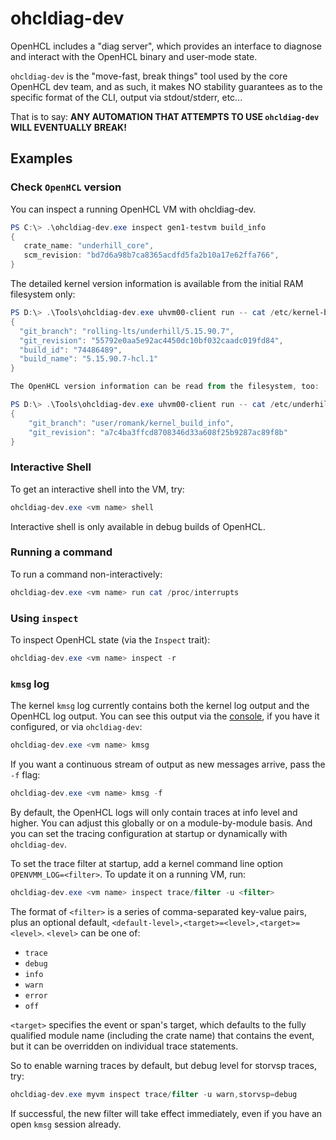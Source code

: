 # ohcldiag-dev

OpenHCL includes a "diag server", which provides an interface to diagnose
and interact with the OpenHCL binary and user-mode state.

`ohcldiag-dev` is the "move-fast, break things" tool used by the core OpenHCL
dev team, and as such, it makes NO stability guarantees as to the specific
format of the CLI, output via stdout/stderr, etc...

That is to say:
**ANY AUTOMATION THAT ATTEMPTS TO USE `ohcldiag-dev` WILL EVENTUALLY BREAK!**

## Examples

### Check `OpenHCL` version

You can inspect a running OpenHCL VM with ohcldiag-dev.

```powershell
PS C:\> .\ohcldiag-dev.exe inspect gen1-testvm build_info
{
   crate_name: "underhill_core",
   scm_revision: "bd7d6a98b7ca8365acdfd5fa2b10a17e62ffa766",
}
```

The detailed kernel version information is available from the initial RAM filesystem only:

```powershell
PS D:\> .\Tools\ohcldiag-dev.exe uhvm00-client run -- cat /etc/kernel-build-info.json
{
  "git_branch": "rolling-lts/underhill/5.15.90.7",
  "git_revision": "55792e0aa5e92ac4450dc10bf032caadc019fd84",
  "build_id": "74486489",
  "build_name": "5.15.90.7-hcl.1"
}

The OpenHCL version information can be read from the filesystem, too:

PS D:\> .\Tools\ohcldiag-dev.exe uhvm00-client run -- cat /etc/underhill-build-info.json
{
    "git_branch": "user/romank/kernel_build_info",
    "git_revision": "a7c4ba3ffcd8708346d33a608f25b9287ac89f8b"
}
```

### Interactive Shell

To get an interactive shell into the VM, try:

```powershell
ohcldiag-dev.exe <vm name> shell
```

Interactive shell is only available in debug builds of OpenHCL.

### Running a command

To run a command non-interactively:

```powershell
ohcldiag-dev.exe <vm name> run cat /proc/interrupts
```

### Using `inspect`

To inspect OpenHCL state (via the `Inspect` trait):

```powershell
ohcldiag-dev.exe <vm name> inspect -r
```

### `kmsg` log

The kernel `kmsg` log currently contains both the kernel log output and the
OpenHCL log output. You can see this output via the
[console](#kernel-console), if you have it configured, or via `ohcldiag-dev`:

```powershell
ohcldiag-dev.exe <vm name> kmsg
```

If you want a continuous stream of output as new messages arrive, pass the `-f`
flag:

```powershell
ohcldiag-dev.exe <vm name> kmsg -f
```

By default, the OpenHCL logs will only contain traces at info level and
higher. You can adjust this globally or on a module-by-module basis. And you can
set the tracing configuration at startup or dynamically with `ohcldiag-dev`.

To set the trace filter at startup, add a kernel command line option
`OPENVMM_LOG=<filter>`. To update it on a running VM, run:

```powershell
ohcldiag-dev.exe <vm name> inspect trace/filter -u <filter>
```

The format of `<filter>` is a series of comma-separated key-value pairs, plus an
optional default, `<default-level>,<target>=<level>,<target>=<level>`. `<level>`
can be one of:

* `trace`
* `debug`
* `info`
* `warn`
* `error`
* `off`

`<target>` specifies the event or span's target, which defaults to the fully
qualified module name (including the crate name) that contains the event, but it
can be overridden on individual trace statements.

So to enable warning traces by default, but debug level for storvsp traces, try:

```powershell
ohcldiag-dev.exe myvm inspect trace/filter -u warn,storvsp=debug
```

If successful, the new filter will take effect immediately, even if you have an
open `kmsg` session already.
